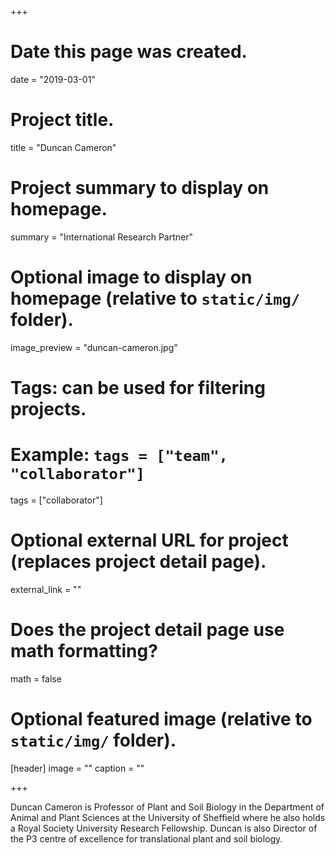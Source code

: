 +++
# Date this page was created.
date = "2019-03-01"

# Project title.
title = "Duncan Cameron"

# Project summary to display on homepage.
summary = "International Research Partner"

# Optional image to display on homepage (relative to `static/img/` folder).
image_preview = "duncan-cameron.jpg"

# Tags: can be used for filtering projects.
# Example: `tags = ["team", "collaborator"]`
tags = ["collaborator"]

# Optional external URL for project (replaces project detail page).
external_link = ""

# Does the project detail page use math formatting?
math = false

# Optional featured image (relative to `static/img/` folder).
[header]
image = ""
caption = ""

+++

Duncan Cameron is Professor of Plant and Soil Biology in the Department of Animal and Plant Sciences at the University of Sheffield where he also holds a Royal Society University Research Fellowship. Duncan is also Director of the P3 centre of excellence for translational plant and soil biology.